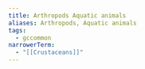 ```yaml
---
title: Arthropods Aquatic animals
aliases: Arthropods, Aquatic animals
tags:
  - gccommon
narrowerTerm:
  - "[[Crustaceans]]"
---
```

